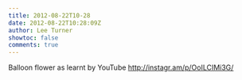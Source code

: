 ```yaml
---
title: 2012-08-22T10-28
date: 2012-08-22T10:28:09Z
author: Lee Turner
showtoc: false
comments: true
---
```


Balloon flower as learnt by YouTube  http://instagr.am/p/OoILCIMi3G/

